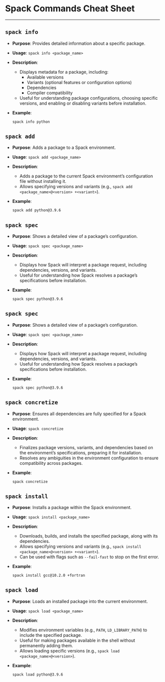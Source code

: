 # Spack Commands Cheat Sheet

---

## `spack info`

- **Purpose**: Provides detailed information about a specific package.
- **Usage**: `spack info <package_name>`
- **Description**:
  - Displays metadata for a package, including:
    - Available versions
    - Variants (optional features or configuration options)
    - Dependencies
    - Compiler compatibility
  - Useful for understanding package configurations, choosing specific versions, and enabling or disabling variants before installation.
  
- **Example**:
  ``` bash
  spack info python
  ```


## `spack add`

- **Purpose**: Adds a package to a Spack environment.
- **Usage**: `spack add <package_name>`
- **Description**: 
  - Adds a package to the current Spack environment’s configuration file without installing it.
  - Allows specifying versions and variants (e.g., `spack add <package_name>@<version> +<variant>`).
  
- **Example**:
  ``` bash
  spack add python@3.9.6
  ```

## `spack spec`

- **Purpose**: Shows a detailed view of a package’s configuration.
- **Usage**: `spack spec <package_name>`
- **Description**:
  - Displays how Spack will interpret a package request, including dependencies, versions, and variants.
  - Useful for understanding how Spack resolves a package’s specifications before installation.

- **Example**:
  ``` bash
  spack spec python@3.9.6
  ```

## `spack spec`

- **Purpose**: Shows a detailed view of a package’s configuration.
- **Usage**: `spack spec <package_name>`
- **Description**:
  - Displays how Spack will interpret a package request, including dependencies, versions, and variants.
  - Useful for understanding how Spack resolves a package’s specifications before installation.

- **Example**:
  ``` bash
  spack spec python@3.9.6
  ```

## `spack concretize`

- **Purpose**: Ensures all dependencies are fully specified for a Spack environment.
- **Usage**: `spack concretize`
- **Description**:
  - Finalizes package versions, variants, and dependencies based on the environment’s specifications, preparing it for installation.
  - Resolves any ambiguities in the environment configuration to ensure compatibility across packages.

- **Example**:
  ``` bash
  spack concretize
  ```


## `spack install`

- **Purpose**: Installs a package within the Spack environment.
- **Usage**: `spack install <package_name>`
- **Description**:
  - Downloads, builds, and installs the specified package, along with its dependencies.
  - Allows specifying versions and variants (e.g., `spack install <package_name>@<version> +<variant>`).
  - Can be used with flags such as `--fail-fast` to stop on the first error.

- **Example**:
  ``` bash
  spack install gcc@10.2.0 +fortran
  ```


## `spack load`

- **Purpose**: Loads an installed package into the current environment.
- **Usage**: `spack load <package_name>`
- **Description**:
  - Modifies environment variables (e.g., `PATH`, `LD_LIBRARY_PATH`) to include the specified package.
  - Useful for making packages available in the shell without permanently adding them.
  - Allows loading specific versions (e.g., `spack load <package_name>@<version>`).

- **Example**:
  ``` bash
  spack load python@3.9.6
  ```
